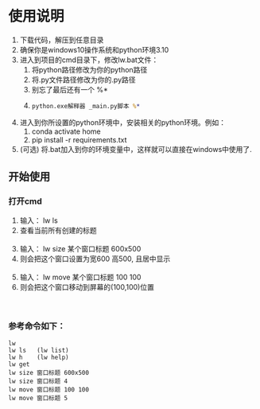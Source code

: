 # 使用说明

1. 下载代码，解压到任意目录
2. 确保你是windows10操作系统和python环境3.10
3. 进入到项目的cmd目录下，修改lw.bat文件：
   1. 将python路径修改为你的python路径
   2. 将.py文件路径修改为你的.py路径
   3. 别忘了最后还有一个 %*
   4. ```cmd
      python.exe解释器 _main.py脚本 %*
4. 进入到你所设置的python环境中，安装相关的python环境。例如：
   1. conda activate home
   2. pip install -r requirements.txt
5. (可选) 将.bat加入到你的环境变量中，这样就可以直接在windows中使用了.

## 开始使用
### 打开cmd
1. 输入：
   lw ls
2. 查看当前所有创建的标题
<br><br>
3. 输入：
   lw size 某个窗口标题 600x500
4. 则会把这个窗口设置为宽600 高500, 且居中显示
<br><br>
5. 输入：
   lw move 某个窗口标题 100 100
6. 则会把这个窗口移动到屏幕的(100,100)位置
<br><br><br>
### 参考命令如下：
```lw
lw
lw ls   (lw list)
lw h    (lw help)
lw get
lw size 窗口标题 600x500
lw size 窗口标题 4
lw move 窗口标题 100 100
lw move 窗口标题 5

   